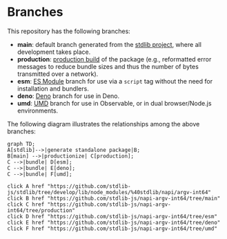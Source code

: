 <!--

@license Apache-2.0

Copyright (c) 2022 The Stdlib Authors.

Licensed under the Apache License, Version 2.0 (the "License");
you may not use this file except in compliance with the License.
You may obtain a copy of the License at

    http://www.apache.org/licenses/LICENSE-2.0

Unless required by applicable law or agreed to in writing, software
distributed under the License is distributed on an "AS IS" BASIS,
WITHOUT WARRANTIES OR CONDITIONS OF ANY KIND, either express or implied.
See the License for the specific language governing permissions and
limitations under the License.

-->

# Branches

This repository has the following branches:

-   **main**: default branch generated from the [stdlib project][stdlib-url], where all development takes place.
-   **production**: [production build][production-url] of the package (e.g., reformatted error messages to reduce bundle sizes and thus the number of bytes transmitted over a network).
-   **esm**: [ES Module][esm-url] branch for use via a `script` tag without the need for installation and bundlers.
-   **deno**: [Deno][deno-url] branch for use in Deno.
-   **umd**: [UMD][umd-url] branch for use in Observable, or in dual browser/Node.js environments.

The following diagram illustrates the relationships among the above branches:

```mermaid
graph TD;
A[stdlib]-->|generate standalone package|B;
B[main] -->|productionize| C[production];
C -->|bundle| D[esm];
C -->|bundle| E[deno];
C -->|bundle| F[umd];

click A href "https://github.com/stdlib-js/stdlib/tree/develop/lib/node_modules/%40stdlib/napi/argv-int64"
click B href "https://github.com/stdlib-js/napi-argv-int64/tree/main"
click C href "https://github.com/stdlib-js/napi-argv-int64/tree/production"
click D href "https://github.com/stdlib-js/napi-argv-int64/tree/esm"
click E href "https://github.com/stdlib-js/napi-argv-int64/tree/deno"
click F href "https://github.com/stdlib-js/napi-argv-int64/tree/umd"
```

[stdlib-url]: https://github.com/stdlib-js/stdlib/tree/develop/lib/node_modules/%40stdlib/napi/argv-int64
[production-url]: https://github.com/stdlib-js/napi-argv-int64/tree/production
[deno-url]: https://github.com/stdlib-js/napi-argv-int64/tree/deno
[umd-url]: https://github.com/stdlib-js/napi-argv-int64/tree/umd
[esm-url]: https://github.com/stdlib-js/napi-argv-int64/tree/esm